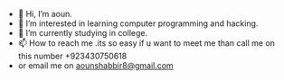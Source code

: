 - 👋 Hi, I’m aoun.
- 👀 I’m interested in learning computer programming and hacking.
- 🌱 I’m currently studying in college.
- 📫 How to reach me .its so easy if u want to meet me than call me on this number +923430750618
- or email me on aounshabbir8@gmail.com

<!---
wwmns/wwmns is a ✨ special ✨ repository because its `README.md` (this file) appears on your GitHub profile.
You can click the Preview link to take a look at your changes.
--->
